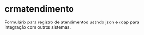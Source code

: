 # crmatendimento
Formulário para registro de atendimentos usando json e soap para integração com outros sistemas.
